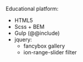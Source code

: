 Educational platform:

- HTML5
- Scss + BEM
- Gulp (@@include)
- jquery:
  - fancybox gallery
  - ion-range-slider filter
